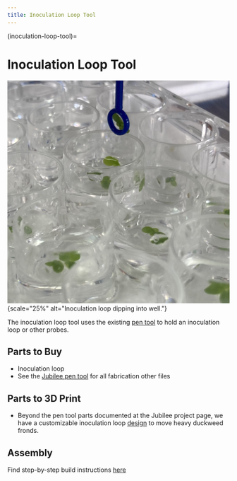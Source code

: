 ```yaml
---
title: Inoculation Loop Tool
---
```


(inoculation-loop-tool)=
# Inoculation Loop Tool

![Inoculation loop dipping into a well to pick up duckweed fronds](_static/loop-dip.png){scale="25%" alt="Inoculation loop dipping into well."}

The inoculation loop tool uses the existing [pen tool](https://jubilee3d.com/index.php?title=Passive_Pen_Tool) to hold an inoculation loop or other probes.

## Parts to Buy

- Inoculation loop
- See the [Jubilee pen tool](https://jubilee3d.com/index.php?title=Passive_Pen_Tool) for all fabrication other files

## Parts to 3D Print

- Beyond the pen tool parts documented at the Jubilee project page, we have a customizable inoculation loop [design](https://www.thingiverse.com/thing:5523037) to move heavy duckweed fronds.

## Assembly

Find step-by-step build instructions [here](https://github.com/machineagency/science_jubilee/tree/main/docs/pdfs/inoculation_loop_tool_assembly.pdf)
